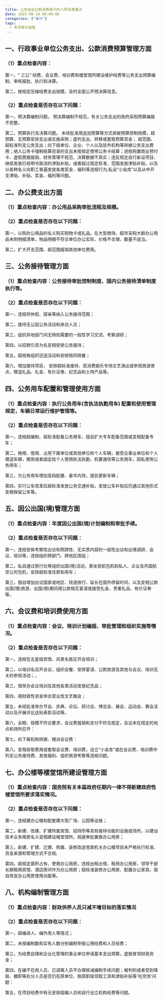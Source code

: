 ```yaml
---
title: 公务支出公款消费审计的八项36类重点
date: 2023-08-14 00:00:00
categories: ["审计"]
tags:
  - 专项审计指南
---
```

## 一、行政事业单位公务支出、公款消费预算管理方面

### （1）重点检查内容：

第一，“ 三公” 经费、会议费、培训费和楼堂馆所建设维护经费等公务支出预算编制、审核报批、执行和决算。

第二，按规定压缩经费支出规模，及时全面公开预决算信息。

### （2）重点检查是否存在以下问题：

第一，预决算编制问题。 预决算编制不规范，有关公务支出的政府采购预算编报不完整。

第二，预算执行及决算问题。 未经批准用追加预算等方式突破预算控制规模，超预算、无预算安排支出或实施采购；虚列支出、转移或套取预算资金； 超范围、超标准列支公务支出；向下级单位、企业、个人以及驻外机构等转嫁公务支出费用；纳入公务卡强制结算目录的支出未按规定使用公务卡结算；违规购置商业预付卡、虚假票据报销、财务管理不规范、决算数据不真实；违反规定自行新设项目、继续发放已经明令取消的津贴补贴，或者超过规定标准、范围发放津贴补贴，以及以各种名义向职工普遍发放各类奖金、福利等违规行为;私设“小金库”以及从中开支津贴、补贴、奖金、福利等问题。

## 二、办公费支出方面

### （1）重点检查内容：办公用品采购审批流程及规模。

### （2）重点检查是否存在以下问题：

第一，以购办公用品的名义购买购物卡或礼品。在大型商场、超市采购大额办公用品未附明细清单，物品明细不符合单位办公实际、价格不合理、数量不适当。

第二，扩大开支范围、超范围报销其他单位费用。

## 三、公务接待管理方面

### （1）重点检查内容：公务接待审批控制制度、国内公务接待清单制度执行等。

### （2）重点检查是否存在以下问题：

第一，违规将休假、探亲等纳入公务接待范围；

第二，接待无公函公务活动和来访人员；

第三，组织异地部门间无特别需要的一般性学习交流、考察调研；

第四，以招商引资为名变相安排公务接待；

第五，超规格组织迎送活动和安排陪同陪餐；

第六，增加接待项目， 安排超标准接待、高消费娱乐专场文艺演出或参观旅游景点，赠送礼品、礼金、有价证券、纪念品和土特产品等。

## 四、公务用车配置和管理使用方面

### （1）重点检查内容：执行公务用车(含执法执勤用车) 配置和使用管理规定，车辆日常运行维护管理等。

### （2）重点检查是否存在以下问题：

第一，违规超编制、超标准配备公务用车，擅自扩大专车配备范围或变相配备专车；

第二，换用、借用、占用下属单位或其他单位和个人车辆，接受企事业单位和个人赠送车辆，挪用或者固定给个人使用执法执勤、机要通信等公务用车，因私使用公务用车；

第三，为公务用车增加高档配置、豪华内饰，提前更新车辆；

第四，实行公车改革后超标准发放公务交通补贴，发放公车补贴后仍通过其他形式变相保留公车等。

## 五、因公出国(境)管理方面

### （1）重点检查内容：年度因公出国(境)计划编制和审批手续。

### （2）重点检查是否存在以下问题：

第一，违规安排考察性出访和照顾性、无实质内容的一般性出访和出境调研、会议、培训等，违规组织跨部门、跨地区团组；

第二，私自通过旅行社等组织出国(境)活动，乘坐民航包机和私人、企业及外国航空公司包机，安排超标准住房和用车；

第三，擅自增加出访国家或地区、绕道旅行、延长在国外停留时间，以及变相公款出国(境)旅游，出国(境)期间用公款相互宴请或接受礼金、贵重礼品、有价证券等。

## 六、会议费和培训费使用方面

### （1）重点检查内容：会议、培训计划编报、审批管理和组织实施等情况。

### （2）重点检查是否存在以下问题：

第一，违规在五星级宾馆、风景名胜区开会培训；

第二，以培训名召开会议，组织会餐、安排宴请、公款旅游及其他与会议、培训无关的参观活动；，

第三，借举办会议培训及其他各类活动发放纪念品；

第四，用财政性资金举办营业性文艺晚会；

第五，未经批准举办节会、庆典、论坛、研讨会、博览会、展会、运动会、赛会活动以及开展评比达标表彰活动等。

第六，会期、规模不符合要求，会议费报销和支付不符合规定，会议未在规定的地点和场所召开：

第七，向下属机构转嫁、摊派会议费：

第八，变相收取费用或套取会议费、培训费，设立“小金库”或在会议费、培训费中列支公务接待费、发放福利、组织旅游考察等违规问题。

## 七、办公楼等楼堂馆所建设管理方面

### （1）重点检查内容：国务院有关本届政府任期内一律不得新建政府性楼堂馆所要求落实情况。

### （2）重点检查是否存在以下问题：

第一，违规建办公楼和配套建大型广场、公园等设施；

第二，新建、改建、扩建所属宾馆、招待所等具有接待功能的设施或场所，以建设技术业务用房名义变相建设楼堂馆所，规避审批置换办公用房；

第三，新建、扩建、迁建、购置、装修改造党政机关办公楼项目未严格执行标准、资金来源和管理方式不合规;

第四，超规定面积占有、使用办公用房，违规出租出借、租用办公用房，领导干部长期租用宾馆、酒店房间作为办公用房；超标准装修办公用房、配置办公家具，擅自改变办公用房使用功能等。

## 八、机构编制管理方面

### （1）重点检查内容：财政供养人员只减不增目标的落实情况

### （2）重点检查是否存在以下问题：

第一，超编进人、编外用人等情况；

第二，未按编制数和实有人数分别编制申报公用经费和人员经费；

第三，为经费自理和企业化管理的事业单位申请基本支出预算，虚报冒领财政资金；

第四，在编不在岗人员、已调离人员不办理核减编制手续问题；被判刑或者受到降级、撤职等处分人员是否仍在原单位、按原职级领取工资和津贴补贴等'吃空饷'问题：

第五，在项目经费中有无安排超编人员和自行设立机构经费等问题。
